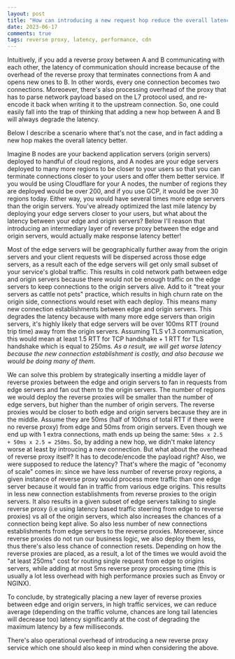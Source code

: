 ```yaml
---
layout: post
title: "How can introducing a new request hop reduce the overall latency?"
date: 2023-06-17
comments: true
tags: reverse proxy, latency, performance, cdn
---
```


Intuitively, if you add a reverse proxy between A and B communicating with each other, the latency of communication should increase because of the overhead of the reverse proxy that terminates connections from A and opens new ones to B. In other words, every one connection becomes two connections. Moreoever, there's also processing overhead of the proxy that has to parse network payload based on the L7 protocol used, and re-encode it back when writing it to the upstream connection. So, one could easily fall into the trap of thinking that adding a new hop between A and B will always degrade the latency.

Below I describe a scenario where that's not the case, and in fact adding a new hop makes the overall latency better.

Imagine B nodes are your backend application servers (origin servers) deployed to handful of cloud regions, and A nodes are your edge servers deployed to many more regions to be closer to your users so that you can terminate connections closer to your users and offer them better service. If you would be using Cloudflare for your A nodes, the number of regions they are deployed would be over 200, and if you use GCP, it would be over 30 regions today. Either way, you would have several times more edge servers than the origin servers. You've already optimized the last mile latency by deploying your edge servers closer to your users, but what about the latency between your edge and origin servers? Below I'll reason that introducing an intermediary layer of reverse proxy between the edge and origin servers, would actually make response latency better!

Most of the edge servers will be geographically further away from the origin servers and your client requests will be dispersed across those edge servers, as a result each of the edge servers will get only small subset of your service's global traffic. This results in cold network path between edge and origin servers because there would not be enough traffic on the edge servers to keep connections to the origin servers alive. Add to it "treat your servers as cattle not pets" practice, which results in high churn rate on the origin side, connections would reset with each deploy. This means many new connection establishments between edge and origin servers. This degrades the latency because with many more edge servers than origin servers, it's highly likely that edge servers will be over 100ms RTT (round trip time) away from the origin servers. Assuming TLS v1.3 communication, this would mean at least 1.5 RTT for TCP handshake + 1 RTT for TLS handshake which is equal to 250ms. _As a result,
we will get worse latency because the new connection establishment is costly, and also because we would be doing many of them_.

We can solve this problem by strategically inserting a middle layer of reverse proxies between the edge and origin servers to fan in requests from edge servers and fan out them to the origin servers. The number of regions we would deploy the reverse proxies will be smaller than the number of edge servers, but higher than the number of origin servers. The reverse proxies would be closer to both edge and origin servers because they are in the middle. Assume they are 50ms (half of 100ms of total RTT if there were no reverse proxy) from edge and 50ms from origin servers. Even though we end up with 1 extra connections, math ends up being the same: `50ms x 2.5 + 50ms x 2.5 = 250ms`. So, by adding a new hop, we didn't make latency worse at least by introucing a new connection. But what about the overhead of reverse proxy itself? It has to decode/encode the payload right? Also, we were supposed to reduce the latency? That's where the magic of "economy of scale" comes in: since we have less number of reverse proxy regions, a given instance of reverse proxy would process more traffic than one edge server because it would fan in traffic from various edge origins. This results in less new connection establishments from reverse proxies to the origin servers. It also results in a given subset of edge servers talking to single reverse proxy (i.e using latency based traffic steering from edge to reverse proxies) vs all of the origin servers, which also increases the chances of a connection being kept alive. So also less number of new connections establishments from edge servers to the reverse proxies. Moreoever, since reverse proxies do not run our business logic, we also deploy them less, thus there's also less chance of connection resets. Depending on how the reverse proxies are placed, as a result, a lot of the times we would avoid the "at least 250ms" cost for routing single request from edge to origins servers, while adding at most 5ms reverse proxy processing time (this is usually a lot less overhead with high performance proxies such as Envoy or NGINX).

To conclude, by strategically placing a new layer of reverse proxies between edge and origin servers, in high traffic services, we can reduce average (depending on the traffic volume, chances are long tail latencies will decrease too) latency significantly at the cost of degrading the maximum latency by a few milliseconds.

There's also operational overhead of introducing a new reverse proxy service which one should also keep in mind when considering the above.
